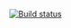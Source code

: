 [![Build status](https://ci.appveyor.com/api/projects/status/smyq3450fq4179t8?svg=true)](https://ci.appveyor.com/project/sonik335/aplcltest1)